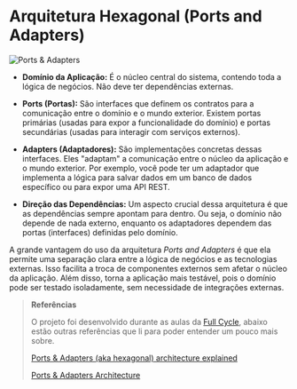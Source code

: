 
# Arquitetura Hexagonal (Ports and Adapters)

  

![Ports & Adapters](https://codesoapbox.dev/wp-content/uploads/2022/08/hexagonal_simple_2.svg)

  
  

-  **Domínio da Aplicação:** É o núcleo central do sistema, contendo toda a lógica de negócios. Não deve ter dependências externas.

-  **Ports (Portas):** São interfaces que definem os contratos para a comunicação entre o domínio e o mundo exterior. Existem portas primárias (usadas para expor a funcionalidade do domínio) e portas secundárias (usadas para interagir com serviços externos).

-  **Adapters (Adaptadores):** São implementações concretas dessas interfaces. Eles "adaptam" a comunicação entre o núcleo da aplicação e o mundo exterior. Por exemplo, você pode ter um adaptador que implementa a lógica para salvar dados em um banco de dados específico ou para expor uma API REST.

-  **Direção das Dependências:** Um aspecto crucial dessa arquitetura é que as dependências sempre apontam para dentro. Ou seja, o domínio não depende de nada externo, enquanto os adaptadores dependem das portas (interfaces) definidas pelo domínio.

  

A grande vantagem do uso da arquitetura *Ports and Adapters* é que ela permite uma separação clara entre a lógica de negócios e as tecnologias externas. Isso facilita a troca de componentes externos sem afetar o núcleo da aplicação. Além disso, torna a aplicação mais testável, pois o domínio pode ser testado isoladamente, sem necessidade de integrações externas.

  

>  **Referências**
>
> O projeto foi desenvolvido durante as aulas da [Full Cycle](https://fullcycle.com.br), abaixo estão outras referências que li para poder entender um pouco mais sobre.
>
>  [Ports & Adapters (aka hexagonal) architecture explained](https://codesoapbox.dev/ports-adapters-aka-hexagonal-architecture-explained/)
> 
> [Ports & Adapters Architecture](https://herbertograca.com/2017/09/14/ports-adapters-architecture/)

